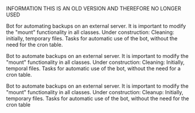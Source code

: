 INFORMATION THIS IS AN OLD VERSION AND THEREFORE NO LONGER USED

Bot for automating backups on an external server. It is important to modify the "mount" functionality in all classes.
Under construction: Cleaning: initially, temporary files. Tasks for automatic use of the bot, without the need for the cron table.

Bot to automate backups on an external server. It is important to modify the "mount" functionality in all classes.
Under construction: Cleaning: Initially, temporal files. Tasks for automatic use of the bot, without the need for a cron table.

Bot to automate backups on an external server. It is important to modify the "mount" functionality in all classes.
Under construction: Cleanup: Initially, temporary files. Tasks for automatic use of the bot, without the need for the cron table

